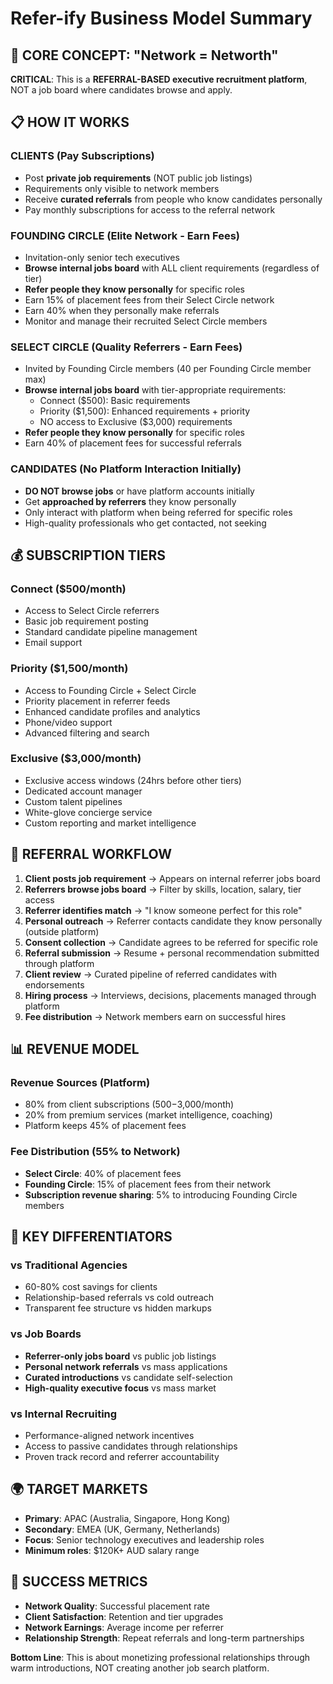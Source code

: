 # Refer-ify Business Model Summary

## 🎯 **CORE CONCEPT: "Network = Networth"**

**CRITICAL**: This is a **REFERRAL-BASED executive recruitment platform**, NOT a job board where candidates browse and apply.

## 📋 **HOW IT WORKS**

### **CLIENTS (Pay Subscriptions)**
- Post **private job requirements** (NOT public job listings)
- Requirements only visible to network members
- Receive **curated referrals** from people who know candidates personally
- Pay monthly subscriptions for access to the referral network

### **FOUNDING CIRCLE (Elite Network - Earn Fees)**
- Invitation-only senior tech executives
- **Browse internal jobs board** with ALL client requirements (regardless of tier)
- **Refer people they know personally** for specific roles
- Earn 15% of placement fees from their Select Circle network
- Earn 40% when they personally make referrals
- Monitor and manage their recruited Select Circle members

### **SELECT CIRCLE (Quality Referrers - Earn Fees)**
- Invited by Founding Circle members (40 per Founding Circle member max)
- **Browse internal jobs board** with tier-appropriate requirements:
  - Connect ($500): Basic requirements
  - Priority ($1,500): Enhanced requirements + priority
  - NO access to Exclusive ($3,000) requirements
- **Refer people they know personally** for specific roles
- Earn 40% of placement fees for successful referrals

### **CANDIDATES (No Platform Interaction Initially)**
- **DO NOT browse jobs** or have platform accounts initially
- Get **approached by referrers** they know personally
- Only interact with platform when being referred for specific roles
- High-quality professionals who get contacted, not seeking

## 💰 **SUBSCRIPTION TIERS**

### **Connect ($500/month)**
- Access to Select Circle referrers
- Basic job requirement posting
- Standard candidate pipeline management
- Email support

### **Priority ($1,500/month)**
- Access to Founding Circle + Select Circle
- Priority placement in referrer feeds
- Enhanced candidate profiles and analytics
- Phone/video support
- Advanced filtering and search

### **Exclusive ($3,000/month)**
- Exclusive access windows (24hrs before other tiers)
- Dedicated account manager
- Custom talent pipelines
- White-glove concierge service
- Custom reporting and market intelligence

## 🔄 **REFERRAL WORKFLOW**

1. **Client posts job requirement** → Appears on internal referrer jobs board
2. **Referrers browse jobs board** → Filter by skills, location, salary, tier access
3. **Referrer identifies match** → "I know someone perfect for this role"
4. **Personal outreach** → Referrer contacts candidate they know personally (outside platform)
5. **Consent collection** → Candidate agrees to be referred for specific role
6. **Referral submission** → Resume + personal recommendation submitted through platform
7. **Client review** → Curated pipeline of referred candidates with endorsements
8. **Hiring process** → Interviews, decisions, placements managed through platform
9. **Fee distribution** → Network members earn on successful hires

## 📊 **REVENUE MODEL**

### **Revenue Sources (Platform)**
- 80% from client subscriptions ($500-$3,000/month)
- 20% from premium services (market intelligence, coaching)
- Platform keeps 45% of placement fees

### **Fee Distribution (55% to Network)**
- **Select Circle**: 40% of placement fees
- **Founding Circle**: 15% of placement fees from their network
- **Subscription revenue sharing**: 5% to introducing Founding Circle members

## 🎯 **KEY DIFFERENTIATORS**

### **vs Traditional Agencies**
- 60-80% cost savings for clients
- Relationship-based referrals vs cold outreach
- Transparent fee structure vs hidden markups

### **vs Job Boards**
- **Referrer-only jobs board** vs public job listings
- **Personal network referrals** vs mass applications
- **Curated introductions** vs candidate self-selection
- **High-quality executive focus** vs mass market

### **vs Internal Recruiting**
- Performance-aligned network incentives
- Access to passive candidates through relationships
- Proven track record and referrer accountability

## 🌍 **TARGET MARKETS**
- **Primary**: APAC (Australia, Singapore, Hong Kong)
- **Secondary**: EMEA (UK, Germany, Netherlands)
- **Focus**: Senior technology executives and leadership roles
- **Minimum roles**: $120K+ AUD salary range

## 🎯 **SUCCESS METRICS**
- **Network Quality**: Successful placement rate
- **Client Satisfaction**: Retention and tier upgrades
- **Network Earnings**: Average income per referrer
- **Relationship Strength**: Repeat referrals and long-term partnerships

**Bottom Line**: This is about monetizing professional relationships through warm introductions, NOT creating another job search platform.